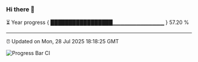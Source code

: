### Hi there 👋

⏳ Year progress { █████████████████▁▁▁▁▁▁▁▁▁▁▁▁▁ } 57.20 %

---

⏰ Updated on Mon, 28 Jul 2025 18:18:25 GMT

![Progress Bar CI](https://github.com/Shyam-Makwana/GitHub-Actions-Demo/workflows/Progress%20Bar%20CI/badge.svg)
